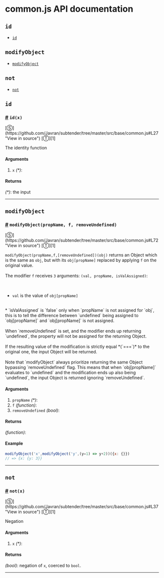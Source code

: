 # common.js API documentation

<!-- div class="toc-container" -->

<!-- div -->

## `id`
* <a href="#id">`id`</a>

<!-- /div -->

<!-- div -->

## `modifyObject`
* <a href="#modifyObject">`modifyObject`</a>

<!-- /div -->

<!-- div -->

## `not`
* <a href="#not">`not`</a>

<!-- /div -->

<!-- /div -->

<!-- div class="doc-container" -->

<!-- div -->

## `id`

<!-- div -->

<h3 id="id"><a href="#id">#</a>&nbsp;<code>id(x)</code></h3>
[&#x24C8;](https://github.com/Javran/subtender/tree/master/src/base/common.js#L27 "View in source") [&#x24C9;][1]

The identity function

#### Arguments
1. `x` *(&#42;)*:

#### Returns
*(&#42;)*: the input

---

<!-- /div -->

<!-- /div -->

<!-- div -->

## `modifyObject`

<!-- div -->

<h3 id="modifyObject"><a href="#modifyObject">#</a>&nbsp;<code>modifyObject(propName, f, removeUndefined)</code></h3>
[&#x24C8;](https://github.com/Javran/subtender/tree/master/src/base/common.js#L72 "View in source") [&#x24C9;][1]

`modifyObject(propName,f,[removeUndefined])(obj)` returns an Object which is the same as
`obj`, but with its `obj[propName]` replaced by applying `f` on the original value.
<br>
<br>
The modifier `f` receives `3` arguments: `(val, propName, isValAssigned)`:
<br>
<br>
<br>
* `val` is the value of `obj[propName]`
<br>
* `isValAssigned` is `false` only when `propName` is not assigned for `obj`,
this is to tell the difference between `undefined` being assigned to `obj[propName]`
and `obj[propName]` is not assigned.
<br>
<br>
When `removeUndefined` is set, and the modifier ends up returning `undefined`,
the property will not be assigned for the returning Object.
<br>
<br>
If the resulting value of the modification is strictly equal *(`===`)*
to the original one, the input Object will be returned.
<br>
<br>
Note that `modifyObject` always prioritize returning the same Object bypassing
`removeUndefined` flag. This means that when `obj[propName]` evaluates to `undefined`
and the modification ends up also being `undefined`, the input Object is returned
ignoring `removeUndefined`.

#### Arguments
1. `propName` *(&#42;)*:
2. `f` *(function)*:
3. `removeUndefined` *(bool)*:

#### Returns
*(function)*:

#### Example
```js
modifyObject('x',modifyObject('y',(y=1) => y+2))({x: {}})
// => {x: {y: 3}}
```
---

<!-- /div -->

<!-- /div -->

<!-- div -->

## `not`

<!-- div -->

<h3 id="not"><a href="#not">#</a>&nbsp;<code>not(x)</code></h3>
[&#x24C8;](https://github.com/Javran/subtender/tree/master/src/base/common.js#L37 "View in source") [&#x24C9;][1]

Negation

#### Arguments
1. `x` *(&#42;)*:

#### Returns
*(bool)*: negation of `x`, coerced to `bool`.

---

<!-- /div -->

<!-- /div -->

<!-- /div -->

 [1]: #id "Jump back to the TOC."

